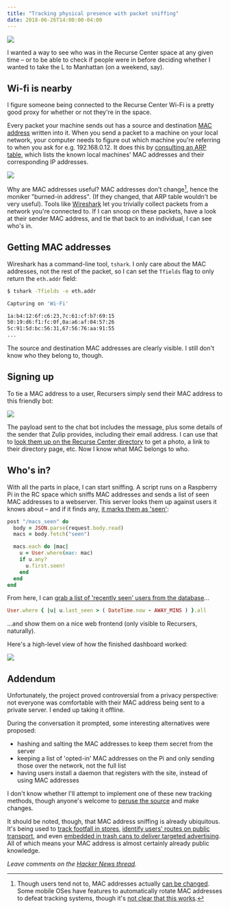 ```yaml
---
title: "Tracking physical presence with packet sniffing"
date: 2018-06-26T14:00:00-04:00
---
```


![](/img/rcdash.png)

I wanted a way to see who was in the Recurse Center space at any given time – or to be able to check if people were in before deciding whether I wanted to take the L to Manhattan (on a weekend, say).

## Wi-fi is nearby

I figure someone being connected to the Recurse Center Wi-Fi is a pretty good proxy for whether or not they're in the space.

Every packet your machine sends out has a source and destination [MAC address](https://en.wikipedia.org/wiki/MAC_address) written into it. When you send a packet to a machine on your local network, your computer needs to figure out which machine you're referring to when you ask for e.g. 192.168.0.12. It does this by [consulting an ARP table](https://www.tummy.com/articles/networking-basics-how-arp-works/), which lists the known local machines' MAC addresses and their corresponding IP addresses.

![](/img/packet.png)

Why are MAC addresses useful? MAC addresses don't change[^change-mac], hence the moniker "burned-in address". (If they changed, that ARP table wouldn't be very useful). Tools like [Wireshark](https://www.wireshark.org/) let you trivially collect packets from a network you're connected to. If I can snoop on these packets, have a look at their sender MAC address, and tie that back to an individual, I can see who's in.

[^change-mac]: Though users tend not to, MAC addresses actually [can be changed](https://en.wikipedia.org/wiki/MAC_spoofing). Some mobile OSes have features to automatically rotate MAC addresses to defeat tracking systems, though it's [not clear that this works](https://www.theregister.co.uk/2017/03/10/mac_address_randomization/).

## Getting MAC addresses

Wireshark has a command-line tool, `tshark`. I only care about the MAC addresses, not the rest of the packet, so I can set the `Tfields` flag to only return the `eth.addr` field:

```bash
$ tshark -Tfields -e eth.addr

Capturing on 'Wi-Fi'

1a:b4:12:6f:c6:23,7c:61:cf:b7:69:15
50:19:d6:f1:fc:0f,0a:a6:af:04:57:26
5c:91:5d:bc:56:31,67:56:76:aa:91:55
...
```

The source and destination MAC addresses are clearly visible. I still don't know who they belong to, though. 

## Signing up

To tie a MAC address to a user, Recursers simply send their MAC address to this friendly bot:

![](/img/zulip_bot.png)

The payload sent to the chat bot includes the message, plus some details of the sender that Zulip provides, including their email address. I can use that to [look them up on the Recurse Center directory](https://github.com/henryaj/rcdash/blob/698183d3340efd52dc6ca85267d25c82f3242a91/lib/auth.rb#L34-L42) to get a photo, a link to their directory page, etc. Now I know what MAC belongs to who.

## Who's in?

With all the parts in place, I can start sniffing. A script runs on a Raspberry Pi in the RC space which sniffs MAC addresses and sends a list of seen MAC addresses to a webserver. This server looks them up against users it knows about – and if it finds any, [it marks them as 'seen'](https://github.com/henryaj/rcdash/blob/698183d3340efd52dc6ca85267d25c82f3242a91/lib/server.rb#L35-L45):

```ruby
post "/macs_seen" do
  body = JSON.parse(request.body.read)
  macs = body.fetch("seen")

  macs.each do |mac|
    u = User.where(mac: mac)
    if u.any?
      u.first.seen!
    end
  end
end
```

From here, I can [grab a list of 'recently seen' users from the database](https://github.com/henryaj/rcdash/blob/698183d3340efd52dc6ca85267d25c82f3242a91/lib/user.rb#L15)...

```ruby
User.where { |u| u.last_seen > ( DateTime.now - AWAY_MINS ) }.all
```

...and show them on a nice web frontend (only visible to Recursers, naturally).

Here's a high-level view of how the finished dashboard worked:

![](/img/rcdash-wireframe.png)

## Addendum

Unfortunately, the project proved controversial from a privacy perspective: not everyone was comfortable with their MAC address being sent to a private server. I ended up taking it offline.

During the conversation it prompted, some interesting alternatives were proposed:

* hashing and salting the MAC addresses to keep them secret from the server
* keeping a list of 'opted-in' MAC addresses on the Pi and only sending those over the network, not the full list
* having users install a daemon that registers with the site, instead of using MAC addresses

I don't know whether I'll attempt to implement one of these new tracking methods, though anyone's welcome to [peruse the source](https://github.com/henryaj/rcdash) and make changes.

It should be noted, though, that MAC address sniffing is already ubiquitous. It's being used to [track footfall in stores](https://www.theguardian.com/technology/2016/jan/21/shops-track-smartphone-uk-privacy-watchdog-warns), [identify users' routes on public transport](http://www.gizmodo.co.uk/2017/02/heres-what-tfl-learned-from-tracking-your-phone-on-the-tube/), and even [embedded in trash cans to deliver targeted advertising](https://www.bbc.com/news/technology-23665490). All of which means your MAC address is almost certainly already public knowledge.

_Leave comments on the [Hacker News thread](https://news.ycombinator.com/item?id=17403890)._